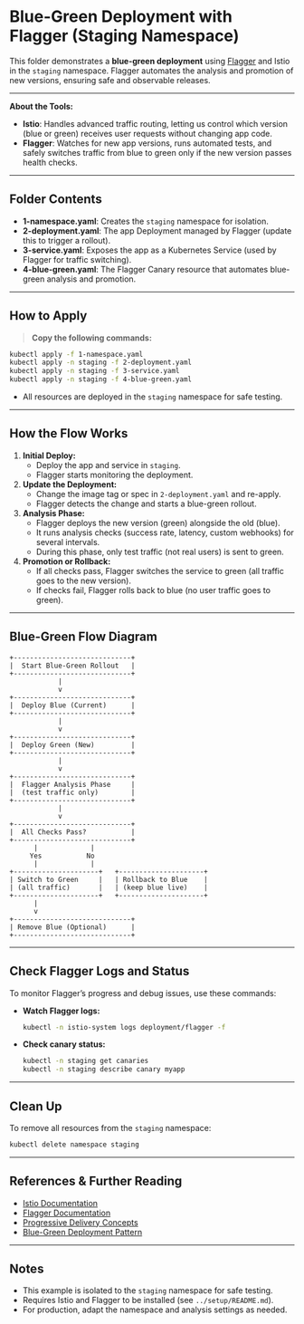 # Blue-Green Deployment with Flagger (Staging Namespace)

This folder demonstrates a **blue-green deployment** using [Flagger](https://flagger.app/) and Istio in the `staging` namespace. Flagger automates the analysis and promotion of new versions, ensuring safe and observable releases.

---

**About the Tools:**
- **Istio**: Handles advanced traffic routing, letting us control which version (blue or green) receives user requests without changing app code.
- **Flagger**: Watches for new app versions, runs automated tests, and safely switches traffic from blue to green only if the new version passes health checks.

---

## Folder Contents
- **1-namespace.yaml**: Creates the `staging` namespace for isolation.
- **2-deployment.yaml**: The app Deployment managed by Flagger (update this to trigger a rollout).
- **3-service.yaml**: Exposes the app as a Kubernetes Service (used by Flagger for traffic switching).
- **4-blue-green.yaml**: The Flagger Canary resource that automates blue-green analysis and promotion.

---

## How to Apply

> **Copy the following commands:**

```sh
kubectl apply -f 1-namespace.yaml
kubectl apply -n staging -f 2-deployment.yaml
kubectl apply -n staging -f 3-service.yaml
kubectl apply -n staging -f 4-blue-green.yaml
```

- All resources are deployed in the `staging` namespace for safe testing.

---

## How the Flow Works

1. **Initial Deploy:**
   - Deploy the app and service in `staging`.
   - Flagger starts monitoring the deployment.
2. **Update the Deployment:**
   - Change the image tag or spec in `2-deployment.yaml` and re-apply.
   - Flagger detects the change and starts a blue-green rollout.
3. **Analysis Phase:**
   - Flagger deploys the new version (green) alongside the old (blue).
   - It runs analysis checks (success rate, latency, custom webhooks) for several intervals.
   - During this phase, only test traffic (not real users) is sent to green.
4. **Promotion or Rollback:**
   - If all checks pass, Flagger switches the service to green (all traffic goes to the new version).
   - If checks fail, Flagger rolls back to blue (no user traffic goes to green).

---

## Blue-Green Flow Diagram

```
+-----------------------------+
|  Start Blue-Green Rollout   |
+-----------------------------+
            |
            v
+-----------------------------+
|  Deploy Blue (Current)      |
+-----------------------------+
            |
            v
+-----------------------------+
|  Deploy Green (New)         |
+-----------------------------+
            |
            v
+-----------------------------+
|  Flagger Analysis Phase     |
|  (test traffic only)        |
+-----------------------------+
            |
            v
+-----------------------------+
|  All Checks Pass?           |
+-----------------------------+
      |             |
     Yes           No
      |             |
+---------------------+   +---------------------+
| Switch to Green     |   | Rollback to Blue    |
| (all traffic)       |   | (keep blue live)    |
+---------------------+   +---------------------+
      |
      v
+-----------------------------+
| Remove Blue (Optional)      |
+-----------------------------+
```

---

## Check Flagger Logs and Status

To monitor Flagger’s progress and debug issues, use these commands:

- **Watch Flagger logs:**
  ```sh
  kubectl -n istio-system logs deployment/flagger -f
  ```
- **Check canary status:**
  ```sh
  kubectl -n staging get canaries
  kubectl -n staging describe canary myapp
  ```

---

## Clean Up

To remove all resources from the `staging` namespace:

```sh
kubectl delete namespace staging
```

---

## References & Further Reading
- [Istio Documentation](https://istio.io/latest/docs/)
- [Flagger Documentation](https://docs.flagger.app/)
- [Progressive Delivery Concepts](https://flagger.app/docs/intro/introduction/)
- [Blue-Green Deployment Pattern](https://martinfowler.com/bliki/BlueGreenDeployment.html)

---

## Notes
- This example is isolated to the `staging` namespace for safe testing.
- Requires Istio and Flagger to be installed (see `../setup/README.md`).
- For production, adapt the namespace and analysis settings as needed. 